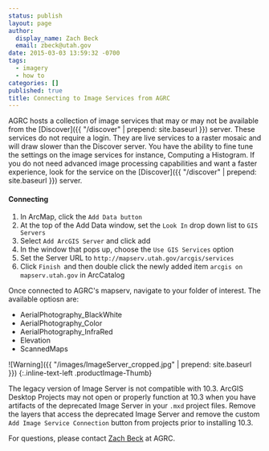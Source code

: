 ```yaml
---
status: publish
layout: page
author:
  display_name: Zach Beck
  email: zbeck@utah.gov
date: 2015-03-03 13:59:32 -0700
tags:
  - imagery
  - how to
categories: []
published: true
title: Connecting to Image Services from AGRC
---
```

AGRC hosts a collection of image services that may or may not be available from the [Discover]({{ "/discover" | prepend: site.baseurl }}) server. These services do not require a login. They are live services to a raster mosaic and will draw slower than the Discover server. You have the ability to fine tune the settings on the image services for instance, Computing a Histogram. If you do not need advanced image processing capabilities and want a faster experience, look for the service on the [Discover]({{ "/discover" | prepend: site.baseurl }}) server.

#### Connecting

1. In ArcMap, click the `Add Data button`
1. At the top of the Add Data window, set the `Look In` drop down list to `GIS Servers`
1. Select `Add ArcGIS Server` and click add
1. In the window that pops up, choose the `Use GIS Services` option
1. Set the Server URL to `http://mapserv.utah.gov/arcgis/services`
1. Click `Finish `and then double click the newly added item `arcgis on mapserv.utah.gov` in ArcCatalog

Once connected to AGRC's mapserv, navigate to your folder of interest. The available optiosn are:

- AerialPhotography_BlackWhite
- AerialPhotography_Color
- AerialPhotography_InfraRed
- Elevation
- ScannedMaps

![Warning]({{ "/images/ImageServer_cropped.jpg" | prepend: site.baseurl }})
{:.inline-text-left .productImage-Thumb}

The legacy version of Image Server is not compatible with 10.3. ArcGIS Desktop Projects may not open or properly function at 10.3 when you have artifacts of the deprecated Image Server in your `.mxd` project files. Remove the layers that access the deprecated Image Server and remove the custom `Add Image Service Connection` button from projects prior to installing 10.3.

For questions, please contact [Zach Beck](mailto:zbeck@utah.gov) at AGRC.
